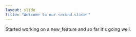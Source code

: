 ```yaml
---
layout: slide
title: "Welcome to our second slide!"
---
```

Started working on a new_feature and so far it's going well.
